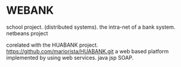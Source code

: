 WEBANK
======

school project. (distributed systems). the intra-net of a bank system. 
netbeans project

corelated with the HUABANK project. https://github.com/mariorista/HUABANK.git
a web based platform implemented by using web services.
java jsp SOAP.
